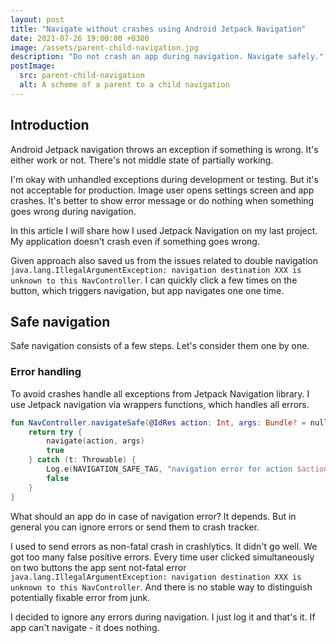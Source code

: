 ```yaml
---
layout: post
title: "Navigate without crashes using Android Jetpack Navigation"
date: 2021-07-26 19:00:00 +0300
image: /assets/parent-child-navigation.jpg
description: "Do not crash an app during navigation. Navigate safely."
postImage:
  src: parent-child-navigation
  alt: A scheme of a parent to a child navigation
---
```


## Introduction

Android Jetpack navigation throws an exception if something is wrong.
It's either work or not.
There's not middle state of partially working.

I'm okay with unhandled exceptions during development or testing.
But it's not acceptable for production.
Image user opens settings screen and app crashes.
It's better to show error message or do nothing when something goes wrong during navigation.

In this article I will share how I used Jetpack Navigation on my last project.
My application doesn't crash even if something goes wrong.

Given approach also saved us from the issues related to double navigation ```java.lang.IllegalArgumentException: navigation destination XXX is unknown to this NavController```.
I can quickly click a few times on the button, which triggers navigation, but app navigates one one time.

## Safe navigation

Safe navigation consists of a few steps. Let's consider them one by one.

### Error handling

To avoid crashes handle all exceptions from Jetpack Navigation library.
I use Jetpack navigation via wrappers functions, which handles all errors.

```kotlin
fun NavController.navigateSafe(@IdRes action: Int, args: Bundle? = null): Boolean {
    return try {
        navigate(action, args)
        true
    } catch (t: Throwable) {
        Log.e(NAVIGATION_SAFE_TAG, "navigation error for action $action")
        false
    }
}
```

What should an app do in case of navigation error?
It depends.
But in general you can ignore errors or send them to crash tracker.

I used to send errors as non-fatal crash in crashlytics.
It didn't go well.
We got too many false positive errors.
Every time user clicked simultaneously on two buttons the app sent not-fatal error ```java.lang.IllegalArgumentException: navigation destination XXX is unknown to this NavController```.
And there is no stable way to distinguish potentially fixable error from junk.

I decided to ignore any errors during navigation.
I just log it and that's it.
If app can't navigate - it does nothing.